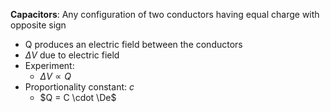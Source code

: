 **Capacitors**: Any configuration of two conductors having equal charge with opposite sign
- Q produces an electric field between the conductors
- $\Delta V$ due to electric field
- Experiment:
	- $\Delta V \propto Q$ 
- Proportionality constant: $c$
	- $Q = C \cdot \De$